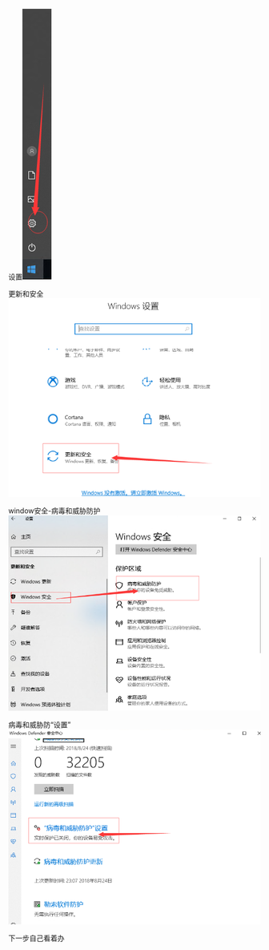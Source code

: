 设置![](/assets/QQ图片20180825001510.png)

更新和安全![](/assets/QQ图片20180825001552.png)



window安全-病毒和威胁防护![](/assets/QQ图片20180825001703.png)

病毒和威胁防“设置”![](/assets/QQ图片20180825001818.png)

下一步自己看着办

